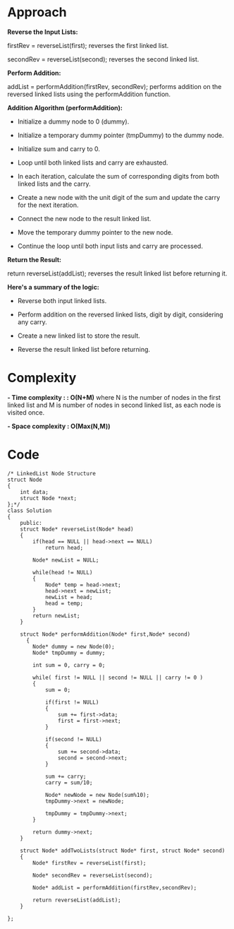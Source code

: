 # Approach

**Reverse the Input Lists:**

firstRev = reverseList(first); reverses the first linked list.

secondRev = reverseList(second); reverses the second linked list.

**Perform Addition:**

addList = performAddition(firstRev, secondRev); performs addition on the reversed linked lists using the performAddition function.

**Addition Algorithm (performAddition):**

- Initialize a dummy node to 0 (dummy).

- Initialize a temporary dummy pointer (tmpDummy) to the dummy node.

- Initialize sum and carry to 0.

- Loop until both linked lists and carry are exhausted.

- In each iteration, calculate the sum of corresponding digits from both linked lists and the carry.

- Create a new node with the unit digit of the sum and update the carry for the next iteration.

- Connect the new node to the result linked list.

- Move the temporary dummy pointer to the new node.

- Continue the loop until both input lists and carry are processed.

**Return the Result:**

return reverseList(addList); reverses the result linked list before returning it.

**Here's a summary of the logic:**

- Reverse both input linked lists.

- Perform addition on the reversed linked lists, digit by digit, considering any carry.

- Create a new linked list to store the result.

- Reverse the result linked list before returning.

# Complexity
**- Time complexity : : O(N+M)**
where N is the number of nodes in the first linked list and M is number of nodes in second linked list, as each node is visited once.

**- Space complexity : O(Max(N,M))**

# Code
```
/* LinkedList Node Structure
struct Node
{
    int data;
    struct Node *next;
};*/
class Solution
{
    public:
    struct Node* reverseList(Node* head)
    {
        if(head == NULL || head->next == NULL)
            return head;
            
        Node* newList = NULL;

        while(head != NULL)
        {
            Node* temp = head->next;
            head->next = newList;
            newList = head;
            head = temp;
        }
        return newList;
    }
    
    struct Node* performAddition(Node* first,Node* second)
      {
        Node* dummy = new Node(0);
        Node* tmpDummy = dummy;
        
        int sum = 0, carry = 0;
		
        while( first != NULL || second != NULL || carry != 0 )
        {
            sum = 0;
            
            if(first != NULL)
            {
                sum += first->data;
                first = first->next;
            }
           
            if(second != NULL)
            {
                sum += second->data;
                second = second->next;
            }
            
            sum += carry;
            carry = sum/10;
			
            Node* newNode = new Node(sum%10);
            tmpDummy->next = newNode;
      
            tmpDummy = tmpDummy->next;
        }
       
        return dummy->next;
    } 
	
    struct Node* addTwoLists(struct Node* first, struct Node* second)
    {
        Node* firstRev = reverseList(first);
        
        Node* secondRev = reverseList(second);
        
        Node* addList = performAddition(firstRev,secondRev);
        
        return reverseList(addList);
    }
    
};
```
